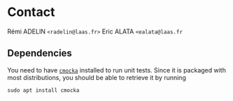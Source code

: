 # Contact

Rémi ADELIN `<radelin@laas.fr>`
Eric ALATA `<ealata@laas.fr`

## Dependencies

You need to have [`cmocka`](https://cmocka.org) installed to run unit tests. Since it is packaged with most distributions, you should be able to retrieve it by running 

```
sudo apt install cmocka
```